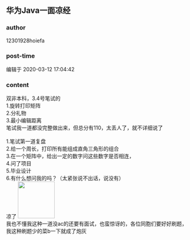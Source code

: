 ## 华为Java一面凉经
### author 
12301928hoiefa
### post-time 

编辑于  2020-03-12 17:04:42
### content 
<div class="post-topic-des nc-post-content">
 <div>
  双非本科，3.4号笔试的
 </div>
 <div>
  1.旋转打印矩阵
 </div>
 <div>
  2.分礼物
 </div>
 <div>
  3.最小编辑距离
 </div>
 <div>
  笔试我一道都没完整做出来，但总分有110，太丢人了，就不详细说了
 </div>
 <div>
  <br/>
 </div>
 <div>
  1.笔试第一道复盘
 </div>
 <div>
  2.给一个周长，打印所有能组成直角三角形的组合
 </div>
 <div>
  3.在一个矩阵中，给出一定的数字问这些数字是否相连，
 </div>
 <div>
  4.问了项目
 </div>
 <div>
  5.毕业设计
 </div>
 <div>
  6.有什么想问我的吗？（太紧张说不出话，说没有）
 </div>
 <div>
  凉了
  <img data-card-emoji="[哭]" height="100px" src="https://uploadfiles.nowcoder.com/images/20191018/468200_1571397558639_10FB15C77258A991B0028080A64FB42D" width="100px"/>
 </div>
 <div>
  我也不懂我这种一道没ac的还要有面试，也蛮惊讶的，各位同胞们要好好刷题，我这种刷题少的菜b一下就成了炮灰
 </div>
</div>
